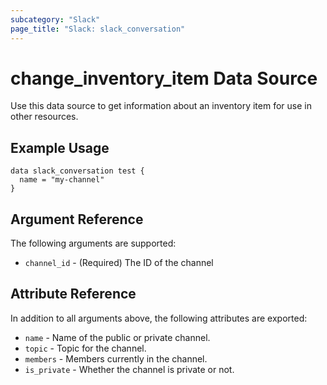 ```yaml
---
subcategory: "Slack"
page_title: "Slack: slack_conversation"
---
```


# change_inventory_item Data Source

Use this data source to get information about an inventory item for use in other
resources.

## Example Usage

```hcl
data slack_conversation test {
  name = "my-channel"
}
```

## Argument Reference

The following arguments are supported:

* `channel_id` - (Required) The ID of the channel

## Attribute Reference

In addition to all arguments above, the following attributes are exported:

* `name` - Name of the public or private channel.
* `topic` - Topic for the channel.
* `members` -  Members currently in the channel.
* `is_private` - Whether the channel is private or not.
